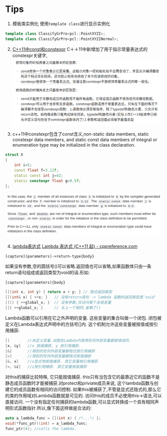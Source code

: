 # Tips

1. 模板类实例化
    使用`template class`进行显示实例化
```cpp
template class ClassifyGrPro<pcl::PointXYZI>;
template class ClassifyGrPro<pcl::PointXYZINormal>;
```

2. [C++11中const和constexpr](https://zhuanlan.zhihu.com/p/20206577)
    C＋＋11中新增加了用于指示常量表达式的constexpr关键字,
    ![aca0fcf4](images/aca0fcf4.png)


3. c++11中constexpr包含了const含义,non-static data members, static constexpr data members, and static const data members of integral or enumeration type may be initialized in the class declaration.
  ```cpp
  struct X 
  {
      int i=5;
      const float f=3.12f;
      static const int j=42;
      static constexpr float g=9.5f;
  };
  ```
![d0e94a01](images/d0e94a01.png)

4. [lambda表达式](https://www.cnblogs.com/pzhfei/archive/2013/01/14/lambda_expression.html)
    [Lambda 表达式 (C++11 起) - cppreference.com](https://zh.cppreference.com/w/cpp/language/lambda)
```
[capture](parameters)->return-type{body}
```
如果没有参数,空的圆括号()可以省略.返回值也可以省略,如果函数体只由一条return语句组成或返回类型为void的话.形如:
```
[capture](parameters){body}
```
```cpp
[](int x, int y) { return x + y; } // 隐式返回类型
[](int& x) { ++x; }   // 没有return语句 -> lambda 函数的返回类型是'void'
[]() { ++global_x; }  // 没有参数,仅访问某个全局变量
[]{ ++global_x; }     // 与上一个相同,省略了()
```
Lambda函数可以引用在它之外声明的变量. 这些变量的集合叫做一个闭包. 闭包被定义在Lambda表达式声明中的方括号[]内. 这个机制允许这些变量被按值或按引用捕获:
```cpp
[]        //未定义变量.试图在Lambda内使用任何外部变量都是错误的.
[x, &y]   //x 按值捕获, y 按引用捕获.
[&]       //用到的任何外部变量都隐式按引用捕获
[=]       //用到的任何外部变量都隐式按值捕获
[&, x]    //x显式地按值捕获. 其它变量按引用捕获
[=, &z]   //z按引用捕获. 其它变量按值捕获
```
对this的捕获比较特殊, 它只能按值捕获. this只有当包含它的最靠近它的函数不是静态成员函数时才能被捕获.对protect和priviate成员来说, 这个lambda函数与创建它的成员函数有相同的访问控制. 如果this被捕获了,不管是显式还隐式的,那么它的类的作用域对Lambda函数就是可见的. 访问this的成员不必使用this->语法,可以直接访问.
一个没有指定任何捕获的lambda函数,可以显式转换成一个具有相同声明形式函数指针.所以,像下面这样做是合法的:

```cpp
auto a_lambda_func = [](int x) { /*...*/ };
void(*func_ptr)(int) = a_lambda_func;
func_ptr(4); //calls the lambda.
```


